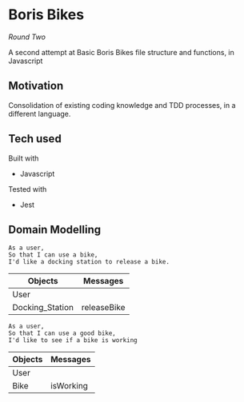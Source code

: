 # Boris Bikes

_Round Two_

A second attempt at Basic Boris Bikes file structure and functions, in Javascript

## Motivation

Consolidation of existing coding knowledge and TDD processes, in a different language.

## Tech used

Built with
- Javascript

Tested with
- Jest

## Domain Modelling

```
As a user,
So that I can use a bike,
I'd like a docking station to release a bike.
```

Objects | Messages 
------- | -------- 
User | 
Docking_Station | releaseBike

```
As a user,
So that I can use a good bike,
I'd like to see if a bike is working
```

Objects | Messages 
------- | -------- 
User | 
Bike | isWorking
